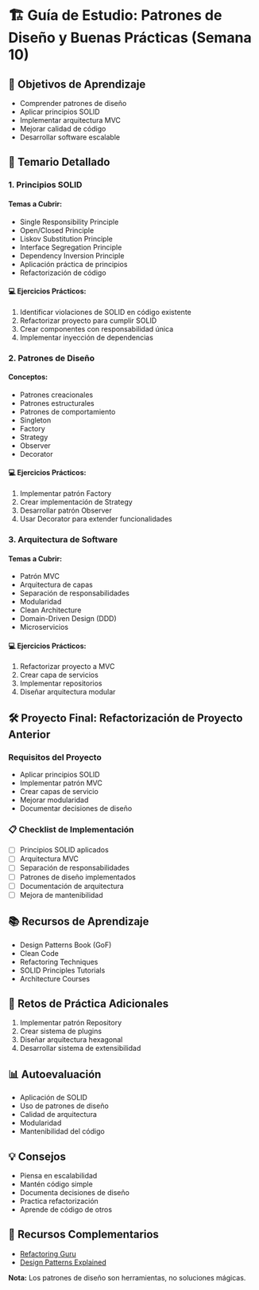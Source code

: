 # 🏗️ Guía de Estudio: Patrones de Diseño y Buenas Prácticas (Semana 10)

## 📘 Objetivos de Aprendizaje
- Comprender patrones de diseño
- Aplicar principios SOLID
- Implementar arquitectura MVC
- Mejorar calidad de código
- Desarrollar software escalable

## 🎯 Temario Detallado

### 1. Principios SOLID
#### Temas a Cubrir:
- Single Responsibility Principle
- Open/Closed Principle
- Liskov Substitution Principle
- Interface Segregation Principle
- Dependency Inversion Principle
- Aplicación práctica de principios
- Refactorización de código

#### 💻 Ejercicios Prácticos:
1. Identificar violaciones de SOLID en código existente
2. Refactorizar proyecto para cumplir SOLID
3. Crear componentes con responsabilidad única
4. Implementar inyección de dependencias

### 2. Patrones de Diseño
#### Conceptos:
- Patrones creacionales
- Patrones estructurales
- Patrones de comportamiento
- Singleton
- Factory
- Strategy
- Observer
- Decorator

#### 💻 Ejercicios Prácticos:
1. Implementar patrón Factory
2. Crear implementación de Strategy
3. Desarrollar patrón Observer
4. Usar Decorator para extender funcionalidades

### 3. Arquitectura de Software
#### Temas a Cubrir:
- Patrón MVC
- Arquitectura de capas
- Separación de responsabilidades
- Modularidad
- Clean Architecture
- Domain-Driven Design (DDD)
- Microservicios

#### 💻 Ejercicios Prácticos:
1. Refactorizar proyecto a MVC
2. Crear capa de servicios
3. Implementar repositorios
4. Diseñar arquitectura modular

## 🛠 Proyecto Final: Refactorización de Proyecto Anterior

### Requisitos del Proyecto
- Aplicar principios SOLID
- Implementar patrón MVC
- Crear capas de servicio
- Mejorar modularidad
- Documentar decisiones de diseño

### 📋 Checklist de Implementación
- [ ] Principios SOLID aplicados
- [ ] Arquitectura MVC
- [ ] Separación de responsabilidades
- [ ] Patrones de diseño implementados
- [ ] Documentación de arquitectura
- [ ] Mejora de mantenibilidad

## 📚 Recursos de Aprendizaje
- Design Patterns Book (GoF)
- Clean Code
- Refactoring Techniques
- SOLID Principles Tutorials
- Architecture Courses

## 🧠 Retos de Práctica Adicionales
1. Implementar patrón Repository
2. Crear sistema de plugins
3. Diseñar arquitectura hexagonal
4. Desarrollar sistema de extensibilidad

## 📊 Autoevaluación
- Aplicación de SOLID
- Uso de patrones de diseño
- Calidad de arquitectura
- Modularidad
- Mantenibilidad del código

## 💡 Consejos
- Piensa en escalabilidad
- Mantén código simple
- Documenta decisiones de diseño
- Practica refactorización
- Aprende de código de otros

## 🔗 Recursos Complementarios
- [Refactoring Guru](https://refactoring.guru/)
- [Design Patterns Explained](https://sourcemaking.com/design_patterns)

**Nota:** Los patrones de diseño son herramientas, no soluciones mágicas.
